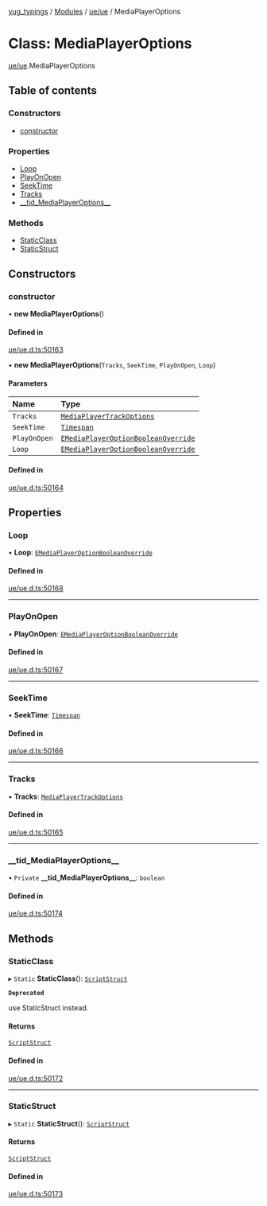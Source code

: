 [yug_typings](../README.md) / [Modules](../modules.md) / [ue/ue](../modules/ue_ue.md) / MediaPlayerOptions

# Class: MediaPlayerOptions

[ue/ue](../modules/ue_ue.md).MediaPlayerOptions

## Table of contents

### Constructors

- [constructor](ue_ue.MediaPlayerOptions.md#constructor)

### Properties

- [Loop](ue_ue.MediaPlayerOptions.md#loop)
- [PlayOnOpen](ue_ue.MediaPlayerOptions.md#playonopen)
- [SeekTime](ue_ue.MediaPlayerOptions.md#seektime)
- [Tracks](ue_ue.MediaPlayerOptions.md#tracks)
- [\_\_tid\_MediaPlayerOptions\_\_](ue_ue.MediaPlayerOptions.md#__tid_mediaplayeroptions__)

### Methods

- [StaticClass](ue_ue.MediaPlayerOptions.md#staticclass)
- [StaticStruct](ue_ue.MediaPlayerOptions.md#staticstruct)

## Constructors

### constructor

• **new MediaPlayerOptions**()

#### Defined in

[ue/ue.d.ts:50163](https://github.com/YugMetaverse/yug_typings/blob/25cad34/ue/ue.d.ts#L50163)

• **new MediaPlayerOptions**(`Tracks`, `SeekTime`, `PlayOnOpen`, `Loop`)

#### Parameters

| Name | Type |
| :------ | :------ |
| `Tracks` | [`MediaPlayerTrackOptions`](ue_ue.MediaPlayerTrackOptions.md) |
| `SeekTime` | [`Timespan`](ue_ue.Timespan.md) |
| `PlayOnOpen` | [`EMediaPlayerOptionBooleanOverride`](../enums/ue_ue.EMediaPlayerOptionBooleanOverride.md) |
| `Loop` | [`EMediaPlayerOptionBooleanOverride`](../enums/ue_ue.EMediaPlayerOptionBooleanOverride.md) |

#### Defined in

[ue/ue.d.ts:50164](https://github.com/YugMetaverse/yug_typings/blob/25cad34/ue/ue.d.ts#L50164)

## Properties

### Loop

• **Loop**: [`EMediaPlayerOptionBooleanOverride`](../enums/ue_ue.EMediaPlayerOptionBooleanOverride.md)

#### Defined in

[ue/ue.d.ts:50168](https://github.com/YugMetaverse/yug_typings/blob/25cad34/ue/ue.d.ts#L50168)

___

### PlayOnOpen

• **PlayOnOpen**: [`EMediaPlayerOptionBooleanOverride`](../enums/ue_ue.EMediaPlayerOptionBooleanOverride.md)

#### Defined in

[ue/ue.d.ts:50167](https://github.com/YugMetaverse/yug_typings/blob/25cad34/ue/ue.d.ts#L50167)

___

### SeekTime

• **SeekTime**: [`Timespan`](ue_ue.Timespan.md)

#### Defined in

[ue/ue.d.ts:50166](https://github.com/YugMetaverse/yug_typings/blob/25cad34/ue/ue.d.ts#L50166)

___

### Tracks

• **Tracks**: [`MediaPlayerTrackOptions`](ue_ue.MediaPlayerTrackOptions.md)

#### Defined in

[ue/ue.d.ts:50165](https://github.com/YugMetaverse/yug_typings/blob/25cad34/ue/ue.d.ts#L50165)

___

### \_\_tid\_MediaPlayerOptions\_\_

• `Private` **\_\_tid\_MediaPlayerOptions\_\_**: `boolean`

#### Defined in

[ue/ue.d.ts:50174](https://github.com/YugMetaverse/yug_typings/blob/25cad34/ue/ue.d.ts#L50174)

## Methods

### StaticClass

▸ `Static` **StaticClass**(): [`ScriptStruct`](ue_ue.ScriptStruct.md)

**`Deprecated`**

use StaticStruct instead.

#### Returns

[`ScriptStruct`](ue_ue.ScriptStruct.md)

#### Defined in

[ue/ue.d.ts:50172](https://github.com/YugMetaverse/yug_typings/blob/25cad34/ue/ue.d.ts#L50172)

___

### StaticStruct

▸ `Static` **StaticStruct**(): [`ScriptStruct`](ue_ue.ScriptStruct.md)

#### Returns

[`ScriptStruct`](ue_ue.ScriptStruct.md)

#### Defined in

[ue/ue.d.ts:50173](https://github.com/YugMetaverse/yug_typings/blob/25cad34/ue/ue.d.ts#L50173)
